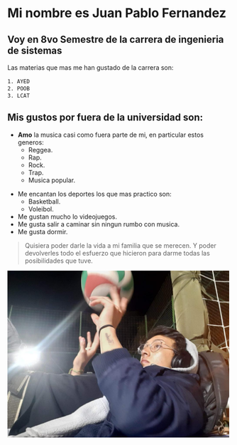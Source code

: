 # Mi nombre es Juan Pablo Fernandez 
## Voy en 8vo Semestre de la carrera de ingenieria de sistemas

Las materias que mas me han gustado de la carrera son:
````
1. AYED
2. POOB
3. LCAT
````
## Mis gustos por fuera de la universidad son:
+ **Amo** la musica casi como fuera parte de mi, en particular estos generos:
  * Reggea.
  * Rap.
  * Rock.
  * Trap.
  * Musica popular.
- Me encantan los deportes los que mas practico son:
  * Basketball.
  * Voleibol.
- Me gustan mucho lo videojuegos.
- Me gusta salir a caminar sin ningun rumbo con musica.
- Me gusta dormir.


> Quisiera poder darle la vida a mi familia que se merecen. Y poder devolverles todo el esfuerzo que hicieron para darme todas las posibilidades que tuve.

<img src="fotoCool.jpeg" width="500"/>




